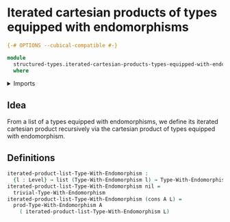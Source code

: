 # Iterated cartesian products of types equipped with endomorphisms

```agda
{-# OPTIONS --cubical-compatible #-}

module
  structured-types.iterated-cartesian-products-types-equipped-with-endomorphisms
  where
```

<details><summary>Imports</summary>

```agda
open import foundation.universe-levels

open import lists.lists

open import structured-types.cartesian-products-types-equipped-with-endomorphisms
open import structured-types.types-equipped-with-endomorphisms
```

</details>

## Idea

From a list of a types equipped with endomorphisms, we define its iterated
cartesian product recursively via the cartesian product of types equipped with
endomorphism.

## Definitions

```agda
iterated-product-list-Type-With-Endomorphism :
  {l : Level} → list (Type-With-Endomorphism l) → Type-With-Endomorphism l
iterated-product-list-Type-With-Endomorphism nil =
  trivial-Type-With-Endomorphism
iterated-product-list-Type-With-Endomorphism (cons A L) =
  prod-Type-With-Endomorphism A
    ( iterated-product-list-Type-With-Endomorphism L)
```
